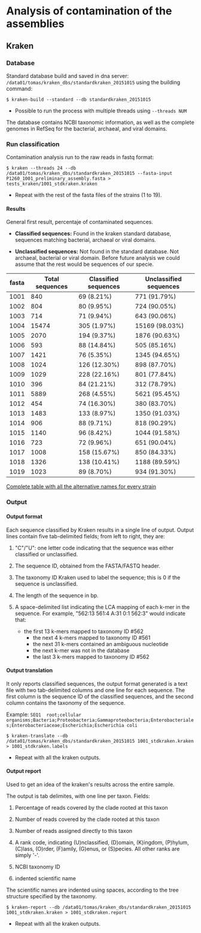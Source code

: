 # Analysis of contamination of the assemblies

## Kraken

### Database
Standard database build and saved in dna server: `/data01/tomas/kraken_dbs/standardkraken_20151015` using the building command:

	$ kraken-build --standard --db standardkraken_20151015

- Possible to run the process with multiple threads using `--threads NUM`

The database contains NCBI taxonomic information, as well as the complete genomes in RefSeq for the bacterial, archaeal, and viral domains.

### Run classification

Contamination analysis run to the raw reads in fastq format:

	$ kraken --threads 24 --db /data01/tomas/kraken_dbs/standardkraken_20151015 --fasta-input P1260_1001_preliminary_assembly.fasta > tests_kraken/1001_stdkraken.kraken
 
 - Repeat with the rest of the fasta files of the strains (1 to 19).

#### Results

General first result, percentaje of contaminated sequences.

- **Classified sequences:** Found in the kraken standard database, sequences matching bacterial, archaeal or viral domains.

- **Unclassified sequences:** Not found in the standard database. Not archaeal, bacterial or viral domain. Before future analysis we could assume that the rest would be sequences of our specie. 

| fasta  | Total sequences | Classified sequences | Unclassified sequences |
|--------|-----------------|----------------------|------------------------| 
| 1001	 |	840        |	69 (8.21%)        |	771 (91.79%)	   |	
| 1002   |  	804        |	80 (9.95%)        |	724 (90.05%)       |
| 1003   |	714 	   |	71 (9.94%)        |	643 (90.06%)       |  	
| 1004   | 	15474      |	305 (1.97%)       |	15169 (98.03%)     |
| 1005   | 	2070       |	194 (9.37%)       | 	1876 (90.63%)      |
| 1006   | 	593        |	88 (14.84%)       |	505 (85.16%)       |
| 1007   |  	1421       |	76 (5.35%)        |	1345 (94.65%)      |
| 1008   |  	1024       |	126 (12.30%)      |	898 (87.70%)       |
| 1009   |  	1029       |	228 (22.16%)      |	801 (77.84%)       |
| 1010   |  	396        |	84 (21.21%)       |	312 (78.79%)       |
| 1011   |  	5889       |	268 (4.55%)       |	5621 (95.45%)      |
| 1012   |  	454        |	74 (16.30%)       |	380 (83.70%)       |
| 1013   |	1483       |	133 (8.97%)       |	1350 (91.03%)      |
| 1014   | 	906        |	88 (9.71%)        |	818 (90.29%)       |
| 1015   |  	1140 	   |	96 (8.42%)        |	1044 (91.58%)      |
| 1016   |  	723 	   |	72 (9.96%)        |	651 (90.04%)	   |
| 1017   |  	1008       |	158 (15.67%)      |	850 (84.33%)       |
| 1018   | 	1326       |	138 (10.41%)      |	1188 (89.59%)      |
| 1019   |  	1023 	   |	89 (8.70%)        |	934 (91.30%)       |

[Complete table with all the alternative names for every strain](https://github.com/The-Bioinformatics-Group/Debaryomyces_hansenii/blob/master/Work_files/Strains.md)

### Output

#### Output format

Each sequence classified by Kraken results in a single line of output. Output lines contain five tab-delimited fields; from left to right, they are:

1. "C"/"U": one letter code indicating that the sequence was either classified or unclassified.

2. The sequence ID, obtained from the FASTA/FASTQ header.

3. The taxonomy ID Kraken used to label the sequence; this is 0 if the sequence is unclassified.

4. The length of the sequence in bp.

5. A space-delimited list indicating the LCA mapping of each k-mer in the sequence. For example, "562:13 561:4 A:31 0:1 562:3" would indicate that:

	- the first 13 k-mers mapped to taxonomy ID #562
        - the next 4 k-mers mapped to taxonomy ID #561
        - the next 31 k-mers contained an ambiguous nucleotide
        - the next k-mer was not in the database
        - the last 3 k-mers mapped to taxonomy ID #562

#### Output translation

It only reports classified sequences, the output format generated is a text file with two tab-delimited columns and one line for each sequence. The first column is the sequence ID of the classified sequences, and the second column contains the taxonomy of the sequence. 

Example: `SEQ1  root;cellular organisms;Bacteria;Proteobacteria;Gammaproteobacteria;Enterobacteriales;Enterobacteriaceae;Escherichia;Escherichia coli`

	$ kraken-translate --db /data01/tomas/kraken_dbs/standardkraken_20151015 1001_stdkraken.kraken > 1001_stdkraken.labels

- Repeat with all the kraken outputs.

#### Output report

Used to get an idea of the kraken's results across the entire sample.

The output is tab delimites, with one line per taxon. Fields:

1. Percentage of reads covered by the clade rooted at this taxon

2. Number of reads covered by the clade rooted at this taxon

3. Number of reads assigned directly to this taxon

4. A rank code, indicating (U)nclassified, (D)omain, (K)ingdom, (P)hylum, (C)lass, (O)rder, (F)amily, (G)enus, or (S)pecies. All other ranks are simply '-'.

5. NCBI taxonomy ID 

6. indented scientific name

The scientific names are indented using spaces, according to the tree structure specified by the taxonomy.
	
	$ kraken-report --db /data01/tomas/kraken_dbs/standardkraken_20151015 1001_stdkraken.kraken > 1001_stdkraken.report
	
- Repeat with all the kraken outputs.

